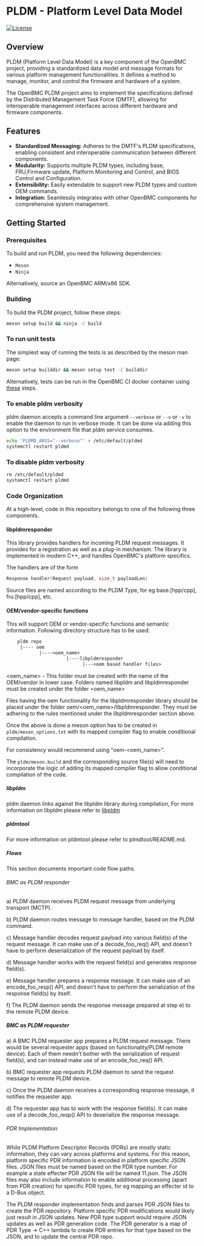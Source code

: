 # PLDM - Platform Level Data Model

[![License](https://img.shields.io/badge/license-Apache%202.0-blue.svg)](LICENSE)

## Overview

PLDM (Platform Level Data Model) is a key component of the OpenBMC project,
providing a standardized data model and message formats for various platform
management functionalities. It defines a method to manage, monitor, and control
the firmware and hardware of a system.

The OpenBMC PLDM project aims to implement the specifications defined by the
Distributed Management Task Force (DMTF), allowing for interoperable management
interfaces across different hardware and firmware components.

## Features

- **Standardized Messaging:** Adheres to the DMTF's PLDM specifications,
  enabling consistent and interoperable communication between different
  components.
- **Modularity:** Supports multiple PLDM types, including base, FRU,Firmware
  update, Platform Monitoring and Control, and BIOS Control and Configuration.
- **Extensibility:** Easily extendable to support new PLDM types and custom OEM
  commands.
- **Integration:** Seamlessly integrates with other OpenBMC components for
  comprehensive system management.

## Getting Started

### Prerequisites

To build and run PLDM, you need the following dependencies:

- `Meson`
- `Ninja`

Alternatively, source an OpenBMC ARM/x86 SDK.

### Building

To build the PLDM project, follow these steps:

```bash
meson setup build && ninja -C build
```

### To run unit tests

The simplest way of running the tests is as described by the meson man page:

```bash
meson setup builddir && meson setup test -C builddir
```

Alternatively, tests can be run in the OpenBMC CI docker container using
[these](https://github.com/openbmc/docs/blob/master/testing/local-ci-build.md)
steps.

### To enable pldm verbosity

pldm daemon accepts a command line argument `--verbose` or `--v` or `-v` to
enable the daemon to run in verbose mode. It can be done via adding this option
to the environment file that pldm service consumes.

```bash
echo 'PLDMD_ARGS="--verbose"' > /etc/default/pldmd
systemctl restart pldmd
```

### To disable pldm verbosity

```bash
rm /etc/default/pldmd
systemctl restart pldmd
```

### Code Organization

At a high-level, code in this repository belongs to one of the following three
components.

#### libpldmresponder

This library provides handlers for incoming PLDM request messages. It provides
for a registration as well as a plug-in mechanism. The library is implemented in
modern C++, and handles OpenBMC's platform specifics.

The handlers are of the form

```c
Response handler(Request payload, size_t payloadLen)
```

Source files are named according to the PLDM Type, for eg base.[hpp/cpp],
fru.[hpp/cpp], etc.

#### OEM/vendor-specific functions

This will support OEM or vendor-specific functions and semantic information.
Following directory structure has to be used:

```txt
    pldm repo
     |---- oem
            |----<oem_name>
                      |----libpldmresponder
                            |---<oem based handler files>

```

<oem_name> - This folder must be created with the name of the OEM/vendor in
lower case. Folders named libpldm and libpldmresponder must be created under the
folder <oem_name>

Files having the oem functionality for the libpldmresponder library should be
placed under the folder oem/<oem_name>/libpldmresponder. They must be adhering
to the rules mentioned under the libpldmresponder section above.

Once the above is done a meson option has to be created in
`pldm/meson_options.txt` with its mapped compiler flag to enable conditional
compilation.

For consistency would recommend using "oem-<oem_name>".

The `pldm/meson.build` and the corresponding source file(s) will need to
incorporate the logic of adding its mapped compiler flag to allow conditional
compilation of the code.

##### libpldm

pldm daemon links against the libpldm library during compilation, For more
information on libpldm please refer to
[libpldm](https://github.com/openbmc/libpldm)

##### pldmtool

For more information on pldmtool please refer to plmdtool/README.md.

##### Flows

This section documents important code flow paths.

###### BMC as PLDM responder

a) PLDM daemon receives PLDM request message from underlying transport (MCTP).

b) PLDM daemon routes message to message handler, based on the PLDM command.

c) Message handler decodes request payload into various field(s) of the request
message. It can make use of a decode_foo_req() API, and doesn't have to perform
deserialization of the request payload by itself.

d) Message handler works with the request field(s) and generates response
field(s).

e) Message handler prepares a response message. It can make use of an
encode_foo_resp() API, and doesn't have to perform the serialization of the
response field(s) by itself.

f) The PLDM daemon sends the response message prepared at step e) to the remote
PLDM device.

##### BMC as PLDM requester

a) A BMC PLDM requester app prepares a PLDM request message. There would be
several requester apps (based on functionality/PLDM remote device). Each of them
needn't bother with the serialization of request field(s), and can instead make
use of an encode_foo_req() API.

b) BMC requester app requests PLDM daemon to send the request message to remote
PLDM device.

c) Once the PLDM daemon receives a corresponding response message, it notifies
the requester app.

d) The requester app has to work with the response field(s). It can make use of
a decode_foo_resp() API to deserialize the response message.

###### PDR Implementation

While PLDM Platform Descriptor Records (PDRs) are mostly static information,
they can vary across platforms and systems. For this reason, platform specific
PDR information is encoded in platform specific JSON files. JSON files must be
named based on the PDR type number. For example a state effecter PDR JSON file
will be named 11.json. The JSON files may also include information to enable
additional processing (apart from PDR creation) for specific PDR types, for eg
mapping an effecter id to a D-Bus object.

The PLDM responder implementation finds and parses PDR JSON files to create the
PDR repository. Platform specific PDR modifications would likely just result in
JSON updates. New PDR type support would require JSON updates as well as PDR
generation code. The PDR generator is a map of PDR Type -> C++ lambda to create
PDR entries for that type based on the JSON, and to update the central PDR repo.

